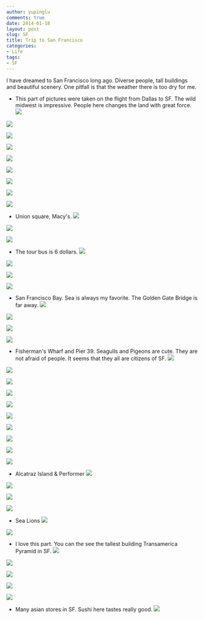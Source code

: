 ```yaml
---
author: yupinglu
comments: true
date: 2014-01-18
layout: post
slug: SF
title: Trip to San Francisco
categories:
- Life
tags:
- SF
---
```



I have dreamed to San Francisco long ago. Diverse people, tall buildings and beautiful scenery. One pitfall is that the weather
there is too dry for me.


- This part of pictures were taken on the flight from Dallas to SF. The wild midwest is impressive. People here changes the 
land with great force.
![](http://farm8.staticflickr.com/7370/12054538166_d25eaa9f73_o.jpg)

![](http://farm3.staticflickr.com/2815/12054538936_4ed0e677ca_o.jpg)

![](http://farm4.staticflickr.com/3770/12053686475_85f850825e_o.jpg)

![](http://farm8.staticflickr.com/7452/12053985803_a92a578b5b_o.jpg)

![](http://farm8.staticflickr.com/7383/12054540306_fb91b7c05d_o.jpg)

![](http://farm6.staticflickr.com/5546/12054534686_4d82d37dd9_o.jpg)

![](http://farm6.staticflickr.com/5542/12053687785_4d58eca117_o.jpg)

![](http://farm4.staticflickr.com/3669/12054087274_7451f18a76_o.jpg)

![](http://farm6.staticflickr.com/5519/12053987683_b4d19737f2_o.jpg)


- Union square, Macy's.
![](http://farm4.staticflickr.com/3789/12054088154_5098f11517_o.jpg)

![](http://farm3.staticflickr.com/2824/12053689975_d5a6d779f2_o.jpg)

![](http://farm8.staticflickr.com/7349/12053690955_e2e5868559_o.jpg)


- The tour bus is 6 dollars.
![](http://farm8.staticflickr.com/7393/12053990083_e4d4e200e4_o.jpg)

![](http://farm3.staticflickr.com/2878/12053990733_5088cd2b7f_o.jpg)

![](http://farm4.staticflickr.com/3708/12053991153_766354ed9f_o.jpg)

![](http://farm4.staticflickr.com/3786/12053991533_91a0c251ec_o.jpg)


- San Francisco Bay. Sea is always my favorite. The Golden Gate Bridge is far away.
![](http://farm4.staticflickr.com/3793/12054091874_db32cd8cb5_o.jpg)

![](http://farm4.staticflickr.com/3693/12054546446_3c972dc93e_o.jpg)

![](http://farm6.staticflickr.com/5476/12053993043_885b7beeb5_o.jpg)

![](http://farm4.staticflickr.com/3796/12053993443_1743ca5abc_o.jpg)


- Fisherman's Wharf and Pier 39. Seagulls and Pigeons are cute. They are not afraid of people. It seems that they all are citizens of SF.
![](http://farm8.staticflickr.com/7346/12054547756_a9c879f8e4_o.jpg)

![](http://farm8.staticflickr.com/7434/12054534206_3bc5d88055_o.jpg)

![](http://farm8.staticflickr.com/7413/12054548276_9b0ff2dde1_o.jpg)

![](http://farm6.staticflickr.com/5508/12054548926_82de98f8cd_o.jpg)

![](http://farm4.staticflickr.com/3706/12054095334_de739a0076_o.jpg)

![](http://farm4.staticflickr.com/3764/12054549486_1004f8cf97_o.jpg)

![](http://farm4.staticflickr.com/3719/12054096084_b26d960eb4_o.jpg)

![](http://farm8.staticflickr.com/7373/12053698365_391f10c980_o.jpg)

![](http://farm4.staticflickr.com/3783/12054082774_e791e07d31_o.jpg)

![](http://farm8.staticflickr.com/7442/12053683585_63a4da1b57_o.jpg)


- Alcatraz Island & Performer
![](http://farm8.staticflickr.com/7389/12054097264_e3fd859212_o.jpg)

![](http://farm3.staticflickr.com/2828/12054098284_be178d6395_o.jpg)

![](http://farm4.staticflickr.com/3772/12054552916_fc8482347c_o.jpg)

![](http://farm6.staticflickr.com/5550/12054099204_9967d89c11_o.jpg)


- Sea Lions
![](http://farm4.staticflickr.com/3758/12054554086_33d4f4ee07_o.jpg)

![](http://farm6.staticflickr.com/5500/12054537826_3ce6edc872_o.jpg)


- I love this part. You can the see the tallest building Transamerica Pyramid in SF.
![](http://farm8.staticflickr.com/7448/12054083374_17db43edfc_o.jpg)

![](http://farm4.staticflickr.com/3752/12054083104_4a295f39d1_o.jpg)

![](http://farm4.staticflickr.com/3742/12053683035_a9379e9d70_o.jpg)

![](http://farm6.staticflickr.com/5471/12054535626_c37d897c0c_o.jpg)

![](http://farm8.staticflickr.com/7455/12054081154_fabccfdd5b_o.jpg)


- Many asian stores in SF. Sushi here tastes really good.
![](http://farm6.staticflickr.com/5544/12053979643_cd60b9d504_o.jpg)























































